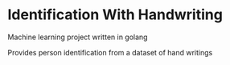 # Identification With Handwriting
Machine learning project written in golang

Provides person identification from a dataset of hand writings
